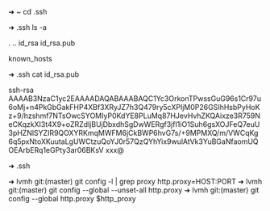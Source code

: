 ➜ ~ cd .ssh

➜ .ssh ls -a

. .. id\_rsa id\_rsa.pub

known\_hosts

➜ .ssh cat id\_rsa.pub

ssh-rsa AAAAB3NzaC1yc2EAAAADAQABAAABAQC1Yc3OrkonTPwssGuG96s1Cr97u6oMj+n4PkGbGakFHP4XBf3XRyJZ7h3Q479ry5cXPIjM0P26GSIhHsbPyHoKz+9\/hzshmf7NTsOwcSYOMIyP0KdYE8PLuMq87HJevHvhZKQAixze3R759NeCKqzkXI3t4X9+oZRZdljBUjDbxdhSgDwWERgf3jfI1iO1Suh6gsXOJFeQ7euU3pHZNlSYZIR9QOXYRKmqMWFM6jCkBWP6hvG7s\/+9MPMXQ\/m\/VWCqKg6q5pxNtoXKuutaLgUWCtzuQoYJ0r57QzQYhYix9wulAtVk3YuBGaNfaomUQOEArbERq1eGPty3ar06BKsV xxx@

➜ .ssh

➜ lvmh git:\(master\) git config -l \| grep proxy http.proxy=HOST:PORT ➜ lvmh git:\(master\) git config --global --unset-all http.proxy ➜ lvmh git:\(master\) git config --global http.proxy $http\_proxy

